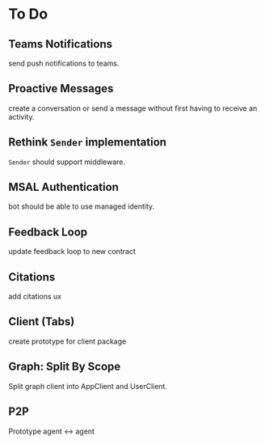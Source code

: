 # To Do

## Teams Notifications

send push notifications to teams.

## Proactive Messages

create a conversation or send a message
without first having to receive an activity.

## Rethink `Sender` implementation

`Sender` should support middleware.

## MSAL Authentication

bot should be able to use managed identity.

## Feedback Loop

update feedback loop to new contract

## Citations

add citations ux

## Client (Tabs)

create prototype for client package

## Graph: Split By Scope

Split graph client into AppClient
and UserClient.

## P2P

Prototype agent <-> agent
